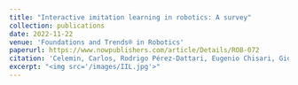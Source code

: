```yaml
---
title: "Interactive imitation learning in robotics: A survey"
collection: publications
date: 2022-11-22
venue: 'Foundations and Trends® in Robotics'
paperurl: https://www.nowpublishers.com/article/Details/ROB-072
citation: 'Celemin, Carlos, Rodrigo Pérez-Dattari, Eugenio Chisari, Giovanni Franzese, Leandro de Souza Rosa, Ravi Prakash, Zlatan Ajanović, Marta Ferraz, Abhinav Valada, and Jens Kober. "Interactive imitation learning in robotics: A survey." Foundations and Trends® in Robotics 10, no. 1-2 (2022): 1-197.'
excerpt: "<img src='/images/IIL.jpg'>"
---
```

